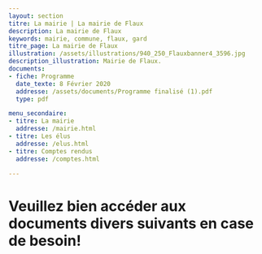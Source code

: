 ```yaml
---
layout: section
titre: La mairie | La mairie de Flaux
description: La mairie de Flaux
keywords: mairie, commune, flaux, gard
titre_page: La mairie de Flaux
illustration: /assets/illustrations/940_250_Flauxbanner4_3596.jpg
description_illustration: Mairie de Flaux.
documents:
- fiche: Programme
  date_texte: 8 Février 2020
  addresse: /assets/documents/Programme finalisé (1).pdf
  type: pdf

menu_secondaire:
- titre: La mairie
  addresse: /mairie.html
- titre: Les élus
  addresse: /elus.html
- titre: Comptes rendus
  addresse: /comptes.html

---
```

# Veuillez bien accéder aux documents divers suivants en case de besoin!


